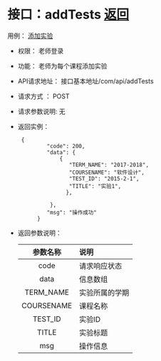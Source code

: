 # 接口：addTests  [返回](../README.md)
用例： [添加实验](../用例/添加实验.md)

* 权限：
    老师登录

* 功能：
    老师为每个课程添加实验

* API请求地址：
   接口基本地址/com/api/addTests

* 请求方式 ：
   POST

* 请求参数说明:
    无

* 返回实例：
    
       {
               "code": 200,                         
               "data": {
                   {
                      "TERM_NAME": "2017-2018",
                      "COURSENAME": "软件设计",
                      "TEST_ID": "2015-2-1",
                      "TITLE": "实验1",
                     },
                     
                },              
               "msg": "操作成功"
            }

* 返回参数说明：

  |参数名称|说明|
  |:---------:|:--------------------------------------------------------|
  |code|请求响应状态|
  |data|信息数组|
  |TERM_NAME|实验所属的学期|
  |COURSENAME|课程名称|
  |TEST_ID|实验ID|
  |TITLE|实验标题|
  |msg|操作信息|
 